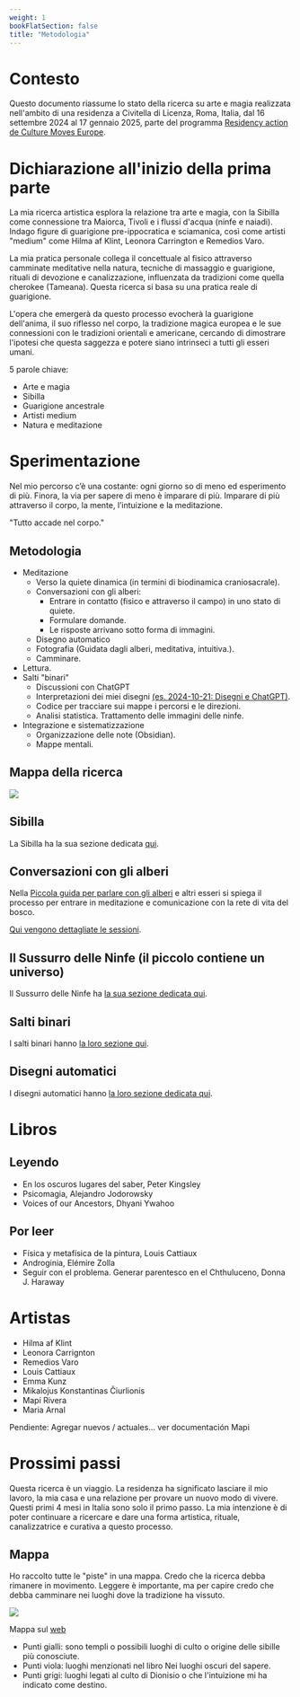 ```yaml
---
weight: 1
bookFlatSection: false
title: "Metodologia"
---
```


# Contesto

Questo documento riassume lo stato della ricerca su arte e magia realizzata nell'ambito di una
residenza a Civitella di Licenza, Roma, Italia, dal 16 settembre 2024 al 17 gennaio 2025, parte del
programma [Residency action de Culture Moves Europe](https://culture.ec.europa.eu/creative-europe/creative-europe-culture-strand/culture-moves-europe).

# Dichiarazione all'inizio della prima parte

La mia ricerca artistica esplora la relazione tra arte e magia, con la Sibilla come connessione tra Maiorca, Tivoli e i
flussi d'acqua (ninfe e naiadi). Indago figure di guarigione pre-ippocratica e sciamanica, così come artisti "medium"
come Hilma af Klint, Leonora Carrington e Remedios Varo.

La mia pratica personale collega il concettuale al fisico attraverso camminate meditative nella natura, tecniche di
massaggio e guarigione, rituali di devozione e canalizzazione, influenzata da tradizioni come quella cherokee (Tameana).
Questa ricerca si basa su una pratica reale di guarigione.

L'opera che emergerà da questo processo evocherà la guarigione dell'anima, il suo riflesso nel corpo, la tradizione
magica europea e le sue connessioni con le tradizioni orientali e americane, cercando di dimostrare l'ipotesi che questa
saggezza e potere siano intrinseci a tutti gli esseri umani.

5 parole chiave:

- Arte e magia
- Sibilla
- Guarigione ancestrale
- Artisti medium
- Natura e meditazione

# Sperimentazione

Nel mio percorso c’è una costante: ogni giorno so di meno ed esperimento di più. Finora, la via per sapere di meno è
imparare di più. Imparare di più attraverso il corpo, la mente, l’intuizione e la meditazione.

"Tutto accade nel corpo."

## Metodologia

- Meditazione
    - Verso la quiete dinamica (in termini di biodinamica craniosacrale).
    - Conversazioni con gli alberi:
        - Entrare in contatto (fisico e attraverso il campo) in uno stato di quiete.
        - Formulare domande.
        - Le risposte arrivano sotto forma di immagini.
    - Disegno automatico
    - Fotografia (Guidata dagli alberi, meditativa, intuitiva.).
    - Camminare.
- Lettura.
- Salti "binari"
    - Discussioni con ChatGPT
    - Interpretazioni dei miei disegni [(es. 2024-10-21: Disegni e ChatGPT)](/posts/chatGPT/2024-10-21/).
    - Codice per tracciare sui mappe i percorsi e le direzioni.
    - Analisi statistica. Trattamento delle immagini delle ninfe.
- Integrazione e sistematizzazione
    - Organizzazione delle note (Obsidian).
    - Mappe mentali.

## Mappa della ricerca

![](Notas_Civitella-2024-11-16-13-03_p13.jpg)

## Sibilla

La Sibilla ha la sua sezione dedicata [qui](/docs/sibyl).

## Conversazioni con gli alberi

Nella [Piccola guida per parlare con gli alberi](/docs/talking_with_the_trees) e altri esseri si spiega il processo per
entrare in meditazione e comunicazione con la rete di vita del bosco.

[Qui vengono dettagliate le sessioni](/it/tags/Conversazioni-con-gli-alberi/).

## Il Sussurro delle Ninfe (il piccolo contiene un universo)

Il Sussurro delle Ninfe ha [la sua sezione dedicata qui](/docs/sanctuary).

## Salti binari

I salti binari hanno [la loro sezione qui](/docs/binary_links).

## Disegni automatici

I disegni automatici hanno [la loro sezione dedicata qui](/docs/drawing).

# Libros

## Leyendo

- En los oscuros lugares del saber, Peter Kingsley
- Psicomagia, Alejandro Jodorowsky
- Voices of our Ancestors, Dhyani Ywahoo

## Por leer

- Física y metafísica de la pintura, Louis Cattiaux
- Androginia, Elémire Zolla
- Seguir con el problema. Generar parentesco en el Chthuluceno, Donna J. Haraway

# Artistas

- Hilma af Klint
- Leonora Carrignton
- Remedios Varo
- Louis Cattiaux
- Emma Kunz
- Mikalojus Konstantinas Čiurlionis
- Mapi Rivera
- Maria Arnal

Pendiente: Agregar nuevos / actuales... ver documentación Mapi

# Prossimi passi

Questa ricerca è un viaggio. La residenza ha significato lasciare il mio lavoro, la mia casa e una relazione per provare
un nuovo modo di vivere. Questi primi 4 mesi in Italia sono solo il primo passo. La mia intenzione è di poter continuare
a ricercare e dare una forma artistica, rituale, canalizzatrice e curativa a questo processo.

## Mappa

Ho raccolto tutte le "piste" in una mappa. Credo che la ricerca debba rimanere in movimento. Leggere è importante, ma per capire credo che debba camminare nei luoghi dove la tradizione ha vissuto.

![](mapa_esta_en_todos_nosotros_2.jpeg)

Mappa sul [web](https://www.google.com/maps/d/edit?mid=1N9lbW-JlA8tJtXUqbPD6LnPmdEML85I&usp=sharing)

- Punti gialli: sono templi o possibili luoghi di culto o origine delle sibille più conosciute.
- Punti viola: luoghi menzionati nel libro Nei luoghi oscuri del sapere.
- Punti grigi: luoghi legati al culto di Dionisio o che l'intuizione mi ha indicato come destino.



